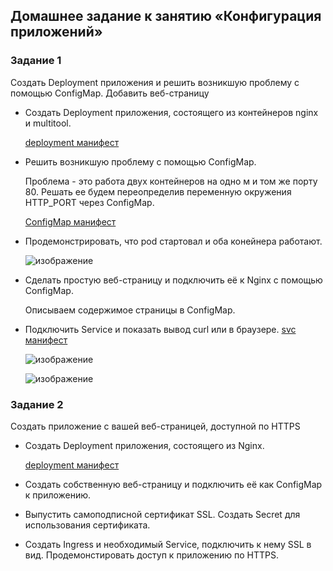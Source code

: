 ## Домашнее задание к занятию «Конфигурация приложений»

### Задание 1
Создать Deployment приложения и решить возникшую проблему с помощью ConfigMap. Добавить веб-страницу

  - Создать Deployment приложения, состоящего из контейнеров nginx и multitool.

      [deployment манифест](deployment.yaml)
  
  - Решить возникшую проблему с помощью ConfigMap.

    Проблема - это работа двух контейнеров на одно м и том же порту 80. Решать ее будем переопределив переменную окружения HTTP_PORT
    через ConfigMap.

     [ConfigMap манифест](conf_map.yaml)

  - Продемонстрировать, что pod стартовал и оба конейнера работают.

    ![изображение](https://github.com/user-attachments/assets/55a62a31-4dde-47db-a78b-7007942f15aa)

  
  - Сделать простую веб-страницу и подключить её к Nginx с помощью ConfigMap.

    Описываем содержимое страницы в ConfigMap.

  - Подключить Service и показать вывод curl или в браузере.
    [svc манифест](svc.yaml)

    ![изображение](https://github.com/user-attachments/assets/a888e596-e74d-4ce0-9fea-9948de8088eb)


    ![изображение](https://github.com/user-attachments/assets/7be42025-3dcb-4454-9e42-a0a78c82f182)

### Задание 2
 Создать приложение с вашей веб-страницей, доступной по HTTPS

   - Создать Deployment приложения, состоящего из Nginx.

       [deployment манифест](deploy-nginx.yaml)

   - Создать собственную веб-страницу и подключить её как ConfigMap к приложению.


   - Выпустить самоподписной сертификат SSL. Создать Secret для использования сертификата.

   - Создать Ingress и необходимый Service, подключить к нему SSL в вид. Продемонстировать доступ к приложению по HTTPS.
   





